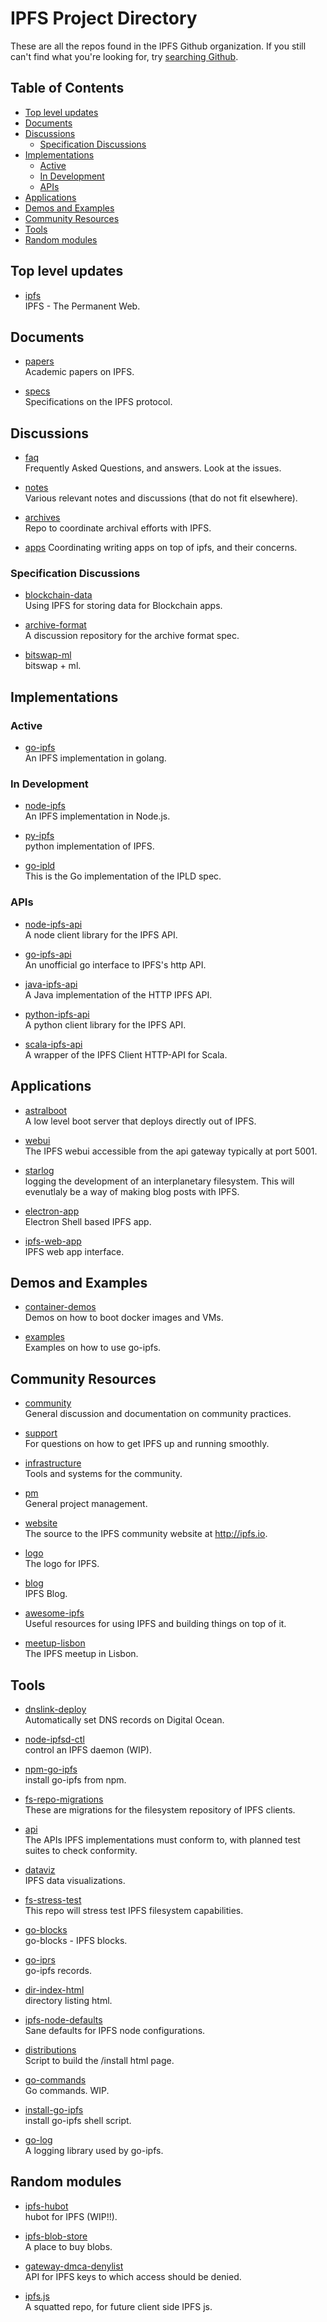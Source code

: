 IPFS Project Directory
======================
These are all the repos found in the IPFS Github organization. If you still can't find what you're looking for, try [searching Github]( https://github.com/search?utf8=%E2%9C%93&q=user%3Aipfs).

## Table of Contents

- [Top level updates](#top-level-updates)
- [Documents](#documents)
- [Discussions](#discussions)
    - [Specification Discussions](#specification-discussions)
- [Implementations](#implementations)
    - [Active](#active)
    - [In Development](#in-development)
    - [APIs](#apis)
- [Applications](#applications)
- [Demos and Examples](#demos-and-examples)
- [Community Resources](#community-resources)
- [Tools](#tools)
- [Random modules](#random-modules)

## Top level updates

* [ipfs](https://github.com/ipfs/ipfs)  
    IPFS - The Permanent Web.

## Documents
* [papers](https://github.com/ipfs/papers)  
    Academic papers on IPFS.

* [specs](https://github.com/ipfs/specs)  
    Specifications on the IPFS protocol.

## Discussions

* [faq](https://github.com/ipfs/faq)  
    Frequently Asked Questions, and answers. Look at the issues.

* [notes](https://github.com/ipfs/notes)  
    Various relevant notes and discussions (that do not fit elsewhere).

* [archives](https://github.com/ipfs/archives)  
    Repo to coordinate archival efforts with IPFS.

* [apps](https://github.com/ipfs/apps)
    Coordinating writing apps on top of ipfs, and their concerns. 

### Specification Discussions

* [blockchain-data](https://github.com/ipfs/blockchain-data)  
    Using IPFS for storing data for Blockchain apps.

* [archive-format](https://github.com/ipfs/archive-format)  
    A discussion repository for the archive format spec.

* [bitswap-ml](https://github.com/ipfs/bitswap-ml)  
    bitswap + ml.

## Implementations

### Active

* [go-ipfs](https://github.com/ipfs/go-ipfs)  
    An IPFS implementation in golang. 

### In Development

* [node-ipfs](https://github.com/ipfs/node-ipfs)  
    An IPFS implementation in Node.js.

* [py-ipfs](https://github.com/ipfs/py-ipfs)  
    python implementation of IPFS.

* [go-ipld](https://github.com/ipfs/go-ipld)  
    This is the Go implementation of the IPLD spec.

### APIs

* [node-ipfs-api](https://github.com/ipfs/node-ipfs-api)  
    A node client library for the IPFS API.

* [go-ipfs-api](https://github.com/ipfs/go-ipfs-api)  
    An unofficial go interface to IPFS's http API.

* [java-ipfs-api](https://github.com/ipfs/java-ipfs-api)  
    A Java implementation of the HTTP IPFS API.

* [python-ipfs-api](https://github.com/ipfs/python-ipfs-api)  
    A python client library for the IPFS API.

* [scala-ipfs-api](https://github.com/ipfs/scala-ipfs-api)  
    A wrapper of the IPFS Client HTTP-API  for Scala.

## Applications

* [astralboot](https://github.com/ipfs/astralboot)  
    A low level boot server that deploys directly out of IPFS.

* [webui](https://github.com/ipfs/webui)  
    The IPFS webui accessible from the api gateway typically at port 5001.

* [starlog](https://github.com/ipfs/starlog)  
    logging the development of an interplanetary filesystem. This will evenutlaly be a way of making blog posts with IPFS.

* [electron-app](https://github.com/ipfs/electron-app)  
    Electron Shell based IPFS app.

* [ipfs-web-app](https://github.com/ipfs/ipfs-web-app)  
    IPFS web app interface.

## Demos and Examples

* [container-demos](https://github.com/ipfs/container-demos)  
    Demos on how to boot docker images and VMs.

* [examples](https://github.com/ipfs/examples)  
    Examples on how to use go-ipfs.

## Community Resources
* [community](https://github.com/ipfs/community)  
    General discussion and documentation on community practices.

* [support](https://github.com/ipfs/support)  
    For questions on how to get IPFS up and running smoothly.

* [infrastructure](https://github.com/ipfs/infrastructure)  
    Tools and systems for the community.

* [pm](https://github.com/ipfs/pm)  
    General project management.

* [website](https://github.com/ipfs/website)  
    The source to the IPFS community website at http://ipfs.io.

* [logo](https://github.com/ipfs/logo)  
    The logo for IPFS.

* [blog](https://github.com/ipfs/blog)  
    IPFS Blog.

* [awesome-ipfs](https://github.com/ipfs/awesome-ipfs)  
    Useful resources for using IPFS and building things on top of it.

* [meetup-lisbon](https://github.com/ipfs/meetup-lisbon)  
    The IPFS meetup in Lisbon.

## Tools

* [dnslink-deploy](https://github.com/ipfs/dnslink-deploy)  
    Automatically set DNS records on Digital Ocean.

* [node-ipfsd-ctl](https://github.com/ipfs/node-ipfsd-ctl)  
    control an IPFS daemon (WIP).

* [npm-go-ipfs](https://github.com/ipfs/npm-go-ipfs)  
    install go-ipfs from npm.

* [fs-repo-migrations](https://github.com/ipfs/fs-repo-migrations)  
    These are migrations for the filesystem repository of IPFS clients.

* [api](https://github.com/ipfs/api)  
    The APIs IPFS implementations must conform to, with planned test suites to check conformity.

* [dataviz](https://github.com/ipfs/dataviz)  
    IPFS data visualizations.

* [fs-stress-test](https://github.com/ipfs/fs-stress-test)  
    This repo will stress test IPFS filesystem capabilities.

* [go-blocks](https://github.com/ipfs/go-blocks)  
    go-blocks - IPFS blocks.

* [go-iprs](https://github.com/ipfs/go-iprs)  
    go-ipfs records.

* [dir-index-html](https://github.com/ipfs/dir-index-html)  
    directory listing html.

* [ipfs-node-defaults](https://github.com/ipfs/ipfs-node-defaults)  
    Sane defaults for IPFS node configurations.

* [distributions](https://github.com/ipfs/distributions)  
    Script to build the /install html page.

* [go-commands](https://github.com/ipfs/go-commands)  
    Go commands. WIP.

* [install-go-ipfs](https://github.com/ipfs/install-go-ipfs)  
    install go-ipfs shell script.

* [go-log](https://github.com/ipfs/go-log)  
    A logging library used by go-ipfs.

## Random modules

* [ipfs-hubot](https://github.com/ipfs/ipfs-hubot)  
    hubot for IPFS (WIP!!).

* [ipfs-blob-store](https://github.com/ipfs/ipfs-blob-store)  
    A place to buy blobs.

* [gateway-dmca-denylist](https://github.com/ipfs/gateway-dmca-denylist)  
    API for IPFS keys to which access should be denied.

* [ipfs.js](https://github.com/ipfs/ipfs.js)  
    A squatted repo, for future client side IPFS js.

